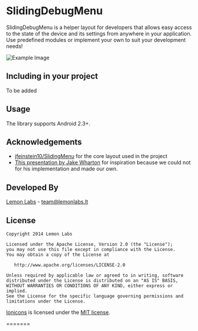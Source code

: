 SlidingDebugMenu
==================

SlidingDebugMenu is a helper layout for developers that allows easy access to the state of the device and its settings
from anywhere in your application. Use predefined modules or implement your own to suit your development needs!

![Example Image][1]

Including in your project
-------------------------

To be added

Usage
-----

The library supports Android 2.3+.



Acknowledgements
--------------------
* [jfeinstein10/SlidingMenu][3] for the core layout used in the project
* [This presentation by Jake Wharton][4] for inspiration because we could not for his implementation and made our own.

Developed By
--------------------
[Lemon Labs][5] - <team@lemonlabs.lt>

License
-----------

    Copyright 2014 Lemon Labs

    Licensed under the Apache License, Version 2.0 (the "License");
    you may not use this file except in compliance with the License.
    You may obtain a copy of the License at

       http://www.apache.org/licenses/LICENSE-2.0

    Unless required by applicable law or agreed to in writing, software
    distributed under the License is distributed on an "AS IS" BASIS,
    WITHOUT WARRANTIES OR CONDITIONS OF ANY KIND, either express or implied.
    See the License for the specific language governing permissions and
    limitations under the License.


[Ionicons][6] is licensed under the [MIT license](http://opensource.org/licenses/MIT).

[1]: https://raw.github.com/lemonlabs/slidingdebugmenu/master/images/image1.png

[3]: https://github.com/jfeinstein10/SlidingMenu
[4]: https://speakerdeck.com/jakewharton/android-apps-with-dagger
[5]: http://www.lemonlabs.co
[6]: http://ionicons.com/
=======
